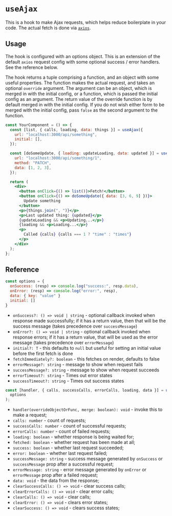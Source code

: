 # `useAjax`

This is a hook to make Ajax requests, which helps reduce boilerplate in your code. The actual fetch is done via [`axios`](https://github.com/axios/axios).

## Usage

The hook is configured with an options object. This is an extension of the default `axios` request config with some optional success / error handlers. See the reference below.

The hook returns a tuple comprising a function, and an object with some useful properties. The function makes the actual request, and takes an optional `override` argument. The argument can be an object, which is merged in with the initial config, or a function, which is passed the initial config as an argument. The return value of the override function is by default merged in with the initial config. If you do not wish either form to be merged with the initial config, pass `false` as the second argument to the function.

```jsx
const YourComponent = () => {
  const [list, { calls, loading, data: things }] = useAjax({
    url: "localhost:3000/api/something",
    initial: [],
  });

  const [doSomeUpdate, { loading: updateLoading, data: updated }] = useAjax({
    url: "localhost:3000/api/something/1",
    method: "PATCH",
    data: [1, 2, 3],
  });

  return (
    <div>
      <button onClick={() => list()}>Fetch!</button>
      <button onClick={() => doSomeUpdate({ data: [3, 6, 9] })}>
        Update something
      </button>
      <p>{things.join(", ")}</p>
      <p>Last updated thing: {updated}</p>
      {updateLoading && <p>Updating...</p>}
      {loading && <p>Loading...</p>}
      <p>
        Called {calls} {calls === 1 ? "time" : "times"}
      </p>
    </div>
  );
};
```

## Reference

```js
const options = {
  onSuccess: (resp) => console.log("success:", resp.data),
  onError: (resp) => console.log("error:", resp),
  data: { key: "value" }
  initial: []
}
```

- `onSuccess?: () => void | string` - optional callback invoked when response made successfully; if it has a return value, then that will be the success message (takes precedence over `successMessage`)
- `onError?: () => void | string` - optional callback invoked when response errors; if it has a return value, that will be used as the error message (takes precedence over `errorMessage`)
- `initial?: T` - this defaults to `null` but useful for setting an initial value before the first fetch is done
- `fetchImmediately?: boolean` - this fetches on render, defaults to false
- `errorMessage?: string` - message to show when request fails
- `successMessage?: string` - message to show when request succeeds
- `errorTimeout?: string` - Times out error states
- `successTimeout?: string` - Times out success states

```js
const [handler, { calls, successCalls, errorCalls, loading, data }] = useAjax(
  options
);
```

- `handler(overrideObjectOrFunc, merge: boolean): void` - invoke this to make a request;
- `calls: number` - count of requests;
- `successCalls: number` - count of successful requests;
- `errorCalls: number` - count of failed requests;
- `loading: boolean` - whether response is being waited for;
- `fetched: boolean` - whether request has been made at all;
- `success: boolean` - whether last request succeeded;
- `error: boolean` - whether last request failed;
- `successMessage: string` - success message generated by `onSuccess` or `successMessage` prop after a successful request;
- `errorMessage: string` - error message generated by `onError` or `errorMessage` prop after a failed request;
- `data: void` - the data from the response;
- `clearSuccessCalls: () => void` - clear success calls;
- `clearErrorCalls: () => void` - clear error calls;
- `clearCalls: () => void` - clear calls;
- `clearError: () => void` - clears error states;
- `clearSuccess: () => void` - clears success states;
